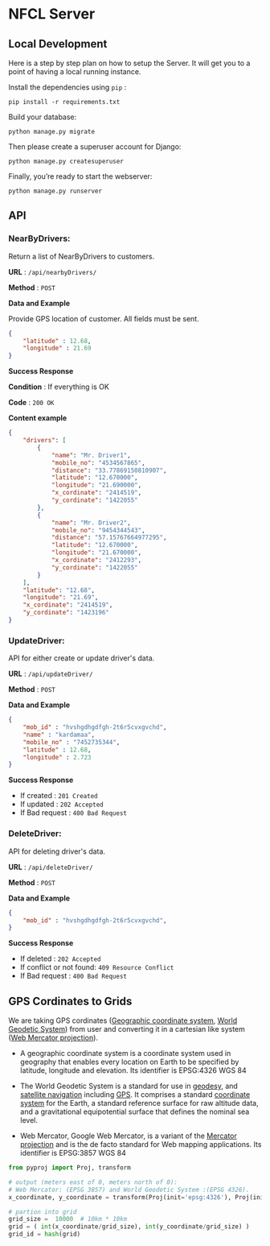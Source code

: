 # NFCL Server

## Local Development
Here is a step by step plan on how to setup the Server. It will get you to a point of having a local running instance.

Install the dependencies using  `pip` :
```
pip install -r requirements.txt
```
Build your database:
```
python manage.py migrate
```
Then please create a superuser account for Django:
```
python manage.py createsuperuser
```

Finally, you’re ready to start the webserver:
```
python manage.py runserver
```

## API

### NearByDrivers:
Return a list of NearByDrivers to customers.


**URL** : `/api/nearbyDrivers/`

**Method** : `POST`


**Data and Example**

Provide GPS location of customer. All fields must be sent.

```json
{
    "latitude" : 12.68,
    "longitude" : 21.69
}
```

**Success Response**

**Condition** : If everything is OK 

**Code** : `200 OK`

**Content example**

```json
{
    "drivers": [
        {	
            "name": "Mr. Driver1",
            "mobile_no": "4534567865",
            "distance": "33.77869150810907",
            "latitude": "12.670000",
            "longitude": "21.690000",
            "x_cordinate": "2414519",
            "y_cordinate": "1422055"
        },
        {	
            "name": "Mr. Driver2",
            "mobile_no": "9454344543",
            "distance": "57.15767664977295",
            "latitude": "12.670000",
            "longitude": "21.670000",
            "x_cordinate": "2412293",
            "y_cordinate": "1422055"
        }
    ],
    "latitude": "12.68",
    "longitude": "21.69",
    "x_cordinate": "2414519",
    "y_cordinate": "1423196"
}
```

### UpdateDriver:
API for either create or update driver's data.


**URL** : `/api/updateDriver/`

**Method** : `POST`


**Data and Example**

```json
{
	"mob_id" : "hvshgdhgdfgh-2t6r5cvxgvchd",
	"name" : "kardamaa",
	"mobile_no" : "7452735344",
	"latitude" : 12.68,
	"longitude" : 2.723
}
```

**Success Response**

- If created : `201 Created`
- If updated : `202 Accepted`
- If Bad request :  `400 Bad Request`


### DeleteDriver:
API for deleting driver's data.

**URL** : `/api/deleteDriver/`

**Method** : `POST`

**Data and Example**

```json
{
	"mob_id" : "hvshgdhgdfgh-2t6r5cvxgvchd",
}
```

**Success Response**

- If deleted : `202 Accepted`
- If conflict or not found: `409 Resource Conflict` 
- If Bad request :  `400 Bad Request`


## GPS Cordinates to Grids

We are taking GPS cordinates ([Geographic coordinate system](https://en.wikipedia.org/wiki/Geographic_coordinate_system),  [World Geodetic System](https://en.wikipedia.org/wiki/World_Geodetic_System)) from user and converting it in a cartesian like system ([Web Mercator projection](https://en.wikipedia.org/wiki/Web_Mercator_projection)).

- A geographic coordinate system is a coordinate system used in geography that enables every location on Earth to be specified by latitude, longitude and elevation. Its identifier is EPSG:4326 WGS 84
- The World Geodetic System is a standard for use in [geodesy](https://en.wikipedia.org/wiki/Geodesy "Geodesy"), and [satellite navigation](https://en.wikipedia.org/wiki/Satellite_navigation "Satellite navigation") including [GPS](https://en.wikipedia.org/wiki/GPS "GPS"). It comprises a standard [coordinate system](https://en.wikipedia.org/wiki/Geographic_coordinate_system "Geographic coordinate system") for the Earth, a standard reference surface for raw altitude data, and a gravitational equipotential surface that defines the nominal sea level.

- Web Mercator, Google Web Mercator, is a variant of the [Mercator projection](https://en.wikipedia.org/wiki/Mercator_projection) and is the de facto standard for Web mapping applications. Its identifier is EPSG:3857 WGS 84

```python
from pyproj import Proj, transform

# output (meters east of 0, meters north of 0):
# Web Mercator: (EPSG 3857) and World Geodetic System :(EPSG 4326).
x_coordinate, y_coordinate = transform(Proj(init='epsg:4326'), Proj(init='epsg:3857'), float(longitude), float(latitude))

# partion into grid
grid_size =  10000  # 10km * 10km
grid = ( int(x_coordinate/grid_size), int(y_coordinate/grid_size) )
grid_id = hash(grid)
```